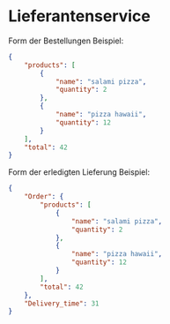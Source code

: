# Lieferantenservice

Form der Bestellungen Beispiel:

```json
{
    "products": [
        {
            "name": "salami pizza",
            "quantity": 2
        },
        {
            "name": "pizza hawaii",
            "quantity": 12
        }
    ],
    "total": 42
}
```

Form der erledigten Lieferung Beispiel:

```json
{
    "Order": {
        "products": [
            {
                "name": "salami pizza",
                "quantity": 2
            },
            {
                "name": "pizza hawaii",
                "quantity": 12
            }
        ],
        "total": 42
    },
    "Delivery_time": 31
}
```
